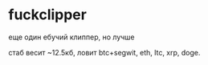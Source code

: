 # fuckclipper
еще один ебучий клиппер, но лучше

стаб весит ~12.5кб, ловит btc+segwit, eth, ltc, xrp, doge.
